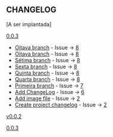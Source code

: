 CHANGELOG
----------------------

[A ser implantada]

[0.0.3](https://github.com/fernandopiovezan1/quasar-samples/releases/tag/0.0.3)
* [Oitava branch](https://github.com/fernandopiovezan1/quasar-samples/commit/e609bb5afda4e2688c65da8c1389cdf9a7e26d9e) - Issue -> [8](https://github.com/fernandopiovezan1/quasar-samples/issues/8)
* [Oitava branch](https://github.com/fernandopiovezan1/quasar-samples/commit/6237e10c51ec246dfb8dc6a100ec7e37fb40020b) - Issue -> [8](https://github.com/fernandopiovezan1/quasar-samples/issues/8)
* [Sétima branch](https://github.com/fernandopiovezan1/quasar-samples/commit/3988782270b02f05c332b64d67431b017fb3f385) - Issue -> [8](https://github.com/fernandopiovezan1/quasar-samples/issues/8)
* [Sexta branch](https://github.com/fernandopiovezan1/quasar-samples/commit/9f3435f416917e063d3f54dea190500621287116) - Issue -> [8](https://github.com/fernandopiovezan1/quasar-samples/issues/8)
* [Quinta branch](https://github.com/fernandopiovezan1/quasar-samples/commit/5ef841c3f5e55caf28268fa1a39846c9416944cd) - Issue -> [8](https://github.com/fernandopiovezan1/quasar-samples/issues/8)
* [Quarta branch](https://github.com/fernandopiovezan1/quasar-samples/commit/9bf49416eff192101cfb60424ab4b864476a85d0) - Issue -> [8](https://github.com/fernandopiovezan1/quasar-samples/issues/8)
* [Primeira branch](https://github.com/fernandopiovezan1/quasar-samples/commit/22878c80bfff93d377831618af8878f66bc6e52f) - Issue -> [7](https://github.com/fernandopiovezan1/quasar-samples/issues/7)
* [Add ChangeLog](https://github.com/fernandopiovezan1/quasar-samples/commit/7677ae0368db440e6713bc1cd563b937b73b5fcc) - Issue -> [6](https://github.com/fernandopiovezan1/quasar-samples/issues/6)
* [Add image file](https://github.com/fernandopiovezan1/quasar-samples/commit/e54e46bf58173b102dda19919a3383d157e036c7) - Issue -> [2](https://github.com/fernandopiovezan1/quasar-samples/issues/2)
* [Create project changelog](https://github.com/fernandopiovezan1/quasar-samples/commit/3ce62876cfe72e24331cadb5408051ed7b7adeef) - Issue -> [2](https://github.com/fernandopiovezan1/quasar-samples/issues/2)

[v0.0.2](https://github.com/fernandopiovezan1/quasar-samples/releases/tag/v0.0.2)

[0.0.3](https://github.com/fernandopiovezan1/quasar-samples/releases/tag/0.0.3)
